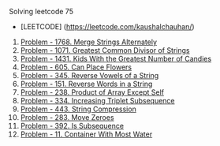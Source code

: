 Solving leetcode 75

- [LEETCODE] (https://leetcode.com/kaushalchauhan/)

1. [Problem - 1768. Merge Strings Alternately](https://leetcode.com/problems/merge-strings-alternately/description)
2. [Problem - 1071. Greatest Common Divisor of Strings](https://leetcode.com/problems/greatest-common-divisor-of-strings/description)
3. [Problem - 1431. Kids With the Greatest Number of Candies](https://leetcode.com/problems/kids-with-the-greatest-number-of-candies/descriptions)
4. [Problem - 605. Can Place Flowers](https://leetcode.com/problems/can-place-flowers/description)
5. [Problem - 345. Reverse Vowels of a String](https://leetcode.com/problems/reverse-vowels-of-a-string/description)
6. [Problem - 151. Reverse Words in a String](https://leetcode.com/problems/reverse-words-in-a-string)
7. [Problem - 238. Product of Array Except Self](https://leetcode.com/problems/product-of-array-except-self/description)
8. [Problem - 334. Increasing Triplet Subsequence](https://leetcode.com/problems/increasing-triplet-subsequence/description)
9. [Problem - 443. String Compression](https://leetcode.com/problems/string-compression/description)
10. [Problem - 283. Move Zeroes](https://leetcode.com/problems/move-zeroes/description)
11. [Problem - 392. Is Subsequence](https://leetcode.com/problems/is-subsequence/description)
12. [Problem - 11. Container With Most Water](https://leetcode.com/problems/container-with-most-water/description)
